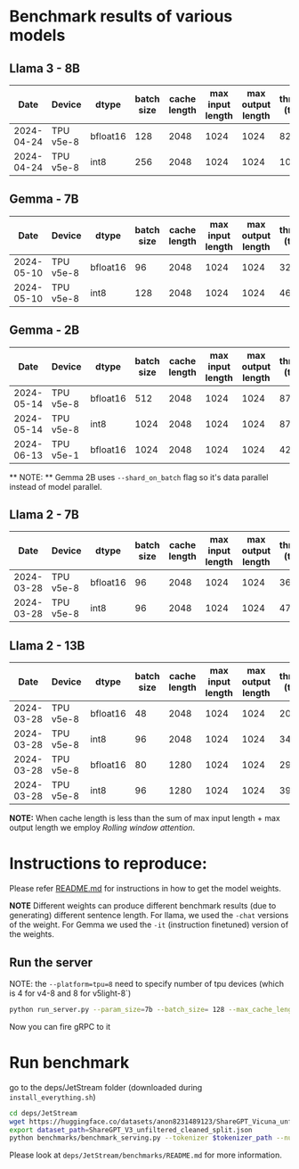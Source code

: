 # Benchmark results of various models


## Llama 3 - 8B

Date | Device  | dtype | batch size | cache length |max input length |max output length| throughput (token/s) 
----| ------- | ------ |---------- | -------------|-----------------|------------------|----------------------
2024-04-24 | TPU v5e-8 | bfloat16 | 128 | 2048 | 1024 | 1024 | 8249 
2024-04-24 | TPU v5e-8 | int8 | 256 | 2048 | 1024 | 1024 | 10873


## Gemma - 7B

Date | Device  | dtype | batch size | cache length |max input length |max output length| throughput (token/s) 
----| ------- | ------ |---------- | -------------|-----------------|------------------|----------------------
2024-05-10 | TPU v5e-8 | bfloat16 | 96 | 2048 | 1024 | 1024 | 3236
2024-05-10 | TPU v5e-8 | int8 | 128 | 2048 | 1024 | 1024 | 4695

## Gemma - 2B

Date | Device  | dtype | batch size | cache length |max input length |max output length| throughput (token/s) 
----| ------- | ------ |---------- | -------------|-----------------|------------------|----------------------
2024-05-14 | TPU v5e-8 | bfloat16 | 512 | 2048 | 1024 | 1024 | 8700
2024-05-14 | TPU v5e-8 | int8 | 1024 | 2048 | 1024 | 1024 | 8746
2024-06-13 | TPU v5e-1 | bfloat16 | 1024 | 2048 | 1024 | 1024 | 4249


** NOTE: ** Gemma 2B uses `--shard_on_batch` flag so it's data parallel instead
of model parallel.


## Llama 2 - 7B

Date | Device  | dtype | batch size | cache length |max input length |max output length| throughput (token/s) 
----| ------- | ------ |---------- | -------------|-----------------|------------------|----------------------
2024-03-28 | TPU v5e-8 | bfloat16 | 96 | 2048 | 1024 | 1024 | 3663
2024-03-28 | TPU v5e-8 | int8 | 96 | 2048 | 1024 | 1024 | 4783 

## Llama 2 - 13B

Date | Device  | dtype | batch size | cache length |max input length |max output length| throughput (token/s) 
----| ------- | ------ |---------- | -------------|-----------------|------------------|----------------------
2024-03-28 | TPU v5e-8 | bfloat16 | 48 | 2048 | 1024 | 1024 | 2056
2024-03-28 | TPU v5e-8 | int8 | 96 | 2048 | 1024 | 1024 | 3458 
2024-03-28 | TPU v5e-8 | bfloat16 | 80 | 1280 | 1024 | 1024 | 2911
2024-03-28 | TPU v5e-8 | int8 | 96 | 1280 | 1024 | 1024 | 3938

**NOTE:** When cache length is less than the sum of max input length + max output length
  we employ *Rolling window attention*. 


# Instructions to reproduce:

Please refer [README.md](README.md) for instructions in how to get the model weights.

**NOTE** Different weights can produce different benchmark results (due to generating)
different sentence length. For llama, we used the `-chat` versions of the weight.
For Gemma we used the `-it` (instruction finetuned) version of the weights.

## Run the server
NOTE: the `--platform=tpu=8` need to specify number of tpu devices (which is 4 for v4-8 and 8 for v5light-8`)

```bash
python run_server.py --param_size=7b --batch_size= 128 --max_cache_length=2048 --quantize_weights=$quantize --quantize_kv_cache=$quantize --checkpoint_path=$output_ckpt_dir   --tokenizer_path=$tokenizer_path --platform=tpu=8 --model=$model_name
```
Now you can fire gRPC to it

# Run benchmark
go to the deps/JetStream folder (downloaded during `install_everything.sh`)

```bash
cd deps/JetStream
wget https://huggingface.co/datasets/anon8231489123/ShareGPT_Vicuna_unfiltered/resolve/main/ShareGPT_V3_unfiltered_cleaned_split.json
export dataset_path=ShareGPT_V3_unfiltered_cleaned_split.json
python benchmarks/benchmark_serving.py --tokenizer $tokenizer_path --num-prompts 2000  --dataset-path  $dataset_path --dataset sharegpt --save-request-outputs --warmup-first=True
```
Please look at `deps/JetStream/benchmarks/README.md` for more information.
